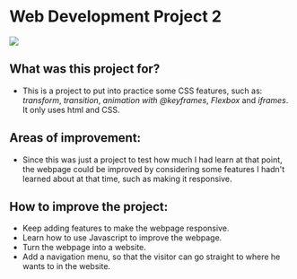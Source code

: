 # Web Development Project 2

![](https://github.com/andruuul/Project2-Landing-page/blob/main/images/gif/landing-page.gif)

## What was this project for?
* This is a project to put into practice some CSS features, such as: *transform*, *transition*, *animation with @keyframes*, *Flexbox* and *iframes*. It only uses html and CSS.

## Areas of improvement:
* Since this was just a project to test how much I had learn at that point, the webpage could be improved by considering some features I hadn't learned about at that time, such as making it responsive.

## How to improve the project:
* Keep adding features to make the webpage responsive.
* Learn how to use Javascript to improve the webpage.
* Turn the webpage into a website.
* Add a navigation menu, so that the visitor can go straight to where he wants to in the website.
